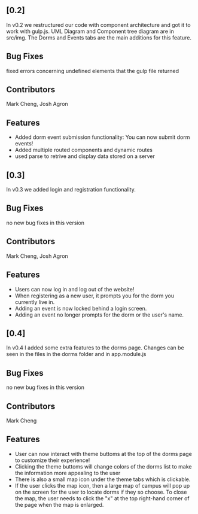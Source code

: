 <a name="v0.2"></a>
## [0.2]

In v0.2 we restructured our code with component architecture and got it to work with gulp.js. UML Diagram and Component tree diagram are in src/img. The Dorms and Events tabs are the main additions for this feature.

## Bug Fixes

fixed errors concerning undefined elements that the gulp file returned

## Contributors

Mark Cheng, Josh Agron

## Features

* Added dorm event submission functionality: You can now submit dorm events!
* Added multiple routed components and dynamic routes
* used parse to retrive and display data stored on a server

<a name="v0.3"></a>
## [0.3]

In v0.3 we added login and registration functionality.

## Bug Fixes

no new bug fixes in this version

## Contributors

Mark Cheng, Josh Agron

## Features

* Users can now log in and log out of the website!
* When registering as a new user, it prompts you for the dorm you currently live in.
* Adding an event is now locked behind a login screen.
* Adding an event no longer prompts for the dorm or the user's name.

<a name="v0.4"></a>
## [0.4]

In v0.4 I added some extra features to the dorms page. Changes can be seen in the files in the dorms folder and in app.module.js

## Bug Fixes

no new bug fixes in this version

## Contributors

Mark Cheng

## Features

* User can now interact with theme buttoms at the top of the dorms page to customize their experience!
* Clicking the theme buttoms will change colors of the dorms list to make the information more appealing to the user
* There is also a small map icon under the theme tabs which is clickable.
* If the user clicks the map icon, then a large map of campus will pop up on the screen for the user to locate dorms if they so choose. To close the map, the user needs to click the "x" at the top right-hand corner of the page when the map is enlarged.
